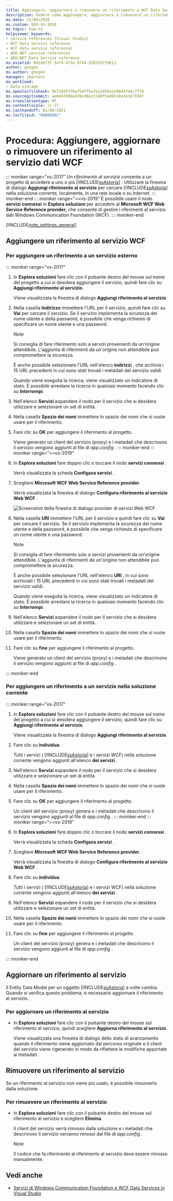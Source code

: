 ```yaml
---
title: Aggiungere, aggiornare o rimuovere un riferimento a WCF Data Services
description: Vedere come aggiungere, aggiornare o rimuovere un riferimento al servizio dati Windows Communication Foundation (WCF).
ms.date: 11/04/2016
ms.custom: SEO-VS-2020
ms.topic: how-to
helpviewer_keywords:
- service references [Visual Studio]
- WCF Data Service reference
- WCF data service references
- ADO.NET service references
- ADO.NET Data Service reference
ms.assetid: 892ebf37-3af4-472e-8744-92837677d611
author: ghogen
ms.author: ghogen
manager: jmartens
ms.workload:
- data-storage
ms.openlocfilehash: 8d728df5f8af5dff5a7ea2456e1d40d47ddc7f76
ms.sourcegitcommit: ae6d47b09a439cd0e13180f5e89510e3e347fd47
ms.translationtype: MT
ms.contentlocale: it-IT
ms.lasthandoff: 02/08/2021
ms.locfileid: "99866892"
---
```

# <a name="how-to-add-update-or-remove-a-wcf-data-service-reference"></a>Procedura: Aggiungere, aggiornare o rimuovere un riferimento al servizio dati WCF

::: moniker range="vs-2017"
Un *riferimento al servizio* consente a un progetto di accedere a uno o più [!INCLUDE[ssAstoria](../data-tools/includes/ssastoria_md.md)] . Utilizzare la finestra di dialogo **Aggiungi riferimento al servizio** per cercare [!INCLUDE[ssAstoria](../data-tools/includes/ssastoria_md.md)] nella soluzione corrente, localmente, in una rete locale o su Internet.
::: moniker-end
::: moniker range=">=vs-2019"
È possibile usare il nodo **servizi connessi** in **Esplora soluzioni** per accedere al **Microsoft WCF Web Service Reference provider**, che consente di gestire i riferimenti al servizio dati Windows Communication Foundation (WCF).
::: moniker-end

[!INCLUDE[note_settings_general](../data-tools/includes/note_settings_general_md.md)]

## <a name="add-a-wcf-service-reference"></a>Aggiungere un riferimento al servizio WCF

### <a name="to-add-a-reference-to-an-external-service"></a>Per aggiungere un riferimento a un servizio esterno

::: moniker range="vs-2017"

1. In **Esplora soluzioni** fare clic con il pulsante destro del mouse sul nome del progetto a cui si desidera aggiungere il servizio, quindi fare clic su **Aggiungi riferimento al servizio**.

   Viene visualizzata la finestra di dialogo **Aggiungi riferimento al servizio**.

1. Nella casella **Indirizzo** immettere l'URL per il servizio, quindi fare clic su **Vai** per cercare il servizio. Se il servizio implementa la sicurezza del nome utente e della password, è possibile che venga richiesto di specificare un nome utente e una password.

    > [!NOTE]
    > Si consiglia di fare riferimento solo a servizi provenienti da un'origine attendibile. L'aggiunta di riferimenti da un'origine non attendibile può compromettere la sicurezza.

     È anche possibile selezionare l'URL nell'elenco **indirizzi** , che archivia i 15 URL precedenti in cui sono stati trovati i metadati del servizio validi.

     Quando viene eseguita la ricerca, viene visualizzato un indicatore di stato. È possibile arrestare la ricerca in qualsiasi momento facendo clic su **Interrompi**.

1. Nell'elenco **Servizi** espandere il nodo per il servizio che si desidera utilizzare e selezionare un set di entità.

1. Nella casella **Spazio dei nomi** immettere lo spazio dei nomi che si vuole usare per il riferimento.

1. Fare clic su **OK** per aggiungere il riferimento al progetto.

     Viene generato un client del servizio (proxy) e i metadati che descrivono il servizio vengono aggiunti al file di *app.config* .
::: moniker-end
::: moniker range=">=vs-2019"
1. In **Esplora soluzioni** fare doppio clic o toccare il nodo **servizi connessi** .

   Verrà visualizzata la scheda **Configura servizi** .

1. Scegliere **Microsoft WCF Web Service Reference provider**.

   Verrà visualizzata la finestra di dialogo **Configura riferimento al servizio Web WCF** .

   ![Screenshot della finestra di dialogo provider di servizi Web WCF](media/vs-2019/configure-wcf-web-service-reference-dialog.png)


1. Nella casella **URI** immettere l'URL per il servizio e quindi fare clic su **Vai** per cercare il servizio. Se il servizio implementa la sicurezza del nome utente e della password, è possibile che venga richiesto di specificare un nome utente e una password.

    > [!NOTE]
    > Si consiglia di fare riferimento solo a servizi provenienti da un'origine attendibile. L'aggiunta di riferimenti da un'origine non attendibile può compromettere la sicurezza.

     È anche possibile selezionare l'URL nell'elenco **URI** , in cui sono archiviati i 15 URL precedenti in cui sono stati trovati i metadati del servizio validi.

     Quando viene eseguita la ricerca, viene visualizzato un indicatore di stato. È possibile arrestare la ricerca in qualsiasi momento facendo clic su **Interrompi**.

1. Nell'elenco **Servizi** espandere il nodo per il servizio che si desidera utilizzare e selezionare un set di entità.

1. Nella casella **Spazio dei nomi** immettere lo spazio dei nomi che si vuole usare per il riferimento.

1. Fare clic su **fine** per aggiungere il riferimento al progetto.

     Viene generato un client del servizio (proxy) e i metadati che descrivono il servizio vengono aggiunti al file di *app.config* .

::: moniker-end

### <a name="to-add-a-reference-to-a-service-in-the-current-solution"></a>Per aggiungere un riferimento a un servizio nella soluzione corrente

::: moniker range="vs-2017"

1. In **Esplora soluzioni** fare clic con il pulsante destro del mouse sul nome del progetto a cui si desidera aggiungere il servizio, quindi fare clic su **Aggiungi riferimento al servizio**.

    Viene visualizzata la finestra di dialogo **Aggiungi riferimento al servizio**.

1. Fare clic su **individua**.

    Tutti i servizi ( [!INCLUDE[ssAstoria](../data-tools/includes/ssastoria_md.md)] e i servizi WCF) nella soluzione corrente vengono aggiunti all'elenco **dei servizi** .

1. Nell'elenco **Servizi** espandere il nodo per il servizio che si desidera utilizzare e selezionare un set di entità.

1. Nella casella **Spazio dei nomi** immettere lo spazio dei nomi che si vuole usare per il riferimento.

1. Fare clic su **OK** per aggiungere il riferimento al progetto.

    Un client del servizio (proxy) genera e i metadati che descrivono il servizio vengono aggiunti al file di *app.config* .
::: moniker-end
::: moniker range=">=vs-2019"
1. In **Esplora soluzioni** fare doppio clic o toccare il nodo **servizi connessi** . 

   Verrà visualizzata la scheda **Configura servizi** .

1. Scegliere **Microsoft WCF Web Service Reference provider**.

   Verrà visualizzata la finestra di dialogo **Configura riferimento al servizio Web WCF** .

1. Fare clic su **individua**.

    Tutti i servizi ( [!INCLUDE[ssAstoria](../data-tools/includes/ssastoria_md.md)] e i servizi WCF) nella soluzione corrente vengono aggiunti all'elenco **dei servizi** .

1. Nell'elenco **Servizi** espandere il nodo per il servizio che si desidera utilizzare e selezionare un set di entità.

1. Nella casella **Spazio dei nomi** immettere lo spazio dei nomi che si vuole usare per il riferimento.

1. Fare clic su **fine** per aggiungere il riferimento al progetto.

    Un client del servizio (proxy) genera e i metadati che descrivono il servizio vengono aggiunti al file di *app.config* .

::: moniker-end

## <a name="update-a-service-reference"></a>Aggiornare un riferimento al servizio

Il Entity Data Model per un oggetto [!INCLUDE[ssAstoria](../data-tools/includes/ssastoria_md.md)] a volte cambia. Quando si verifica questo problema, è necessario aggiornare il riferimento al servizio.

### <a name="to-update-a-service-reference"></a>Per aggiornare un riferimento al servizio

- In **Esplora soluzioni** fare clic con il pulsante destro del mouse sul riferimento al servizio, quindi scegliere **Aggiorna riferimento al servizio**.

     Viene visualizzata una finestra di dialogo dello stato di avanzamento quando il riferimento viene aggiornato dal percorso originale e il client del servizio viene rigenerato in modo da riflettere le modifiche apportate ai metadati.

## <a name="remove-a-service-reference"></a>Rimuovere un riferimento al servizio

Se un riferimento al servizio non viene più usato, è possibile rimuoverlo dalla soluzione.

### <a name="to-remove-a-service-reference"></a>Per rimuovere un riferimento al servizio

- In **Esplora soluzioni** fare clic con il pulsante destro del mouse sul riferimento al servizio e scegliere **Elimina**.

     Il client del servizio verrà rimosso dalla soluzione e i metadati che descrivono il servizio verranno rimossi dal file di *app.config* .

    > [!NOTE]
    > Il codice che fa riferimento al riferimento al servizio deve essere rimosso manualmente.

## <a name="see-also"></a>Vedi anche

- [Servizi di Windows Communication Foundation e WCF Data Services in Visual Studio](../data-tools/windows-communication-foundation-services-and-wcf-data-services-in-visual-studio.md)
